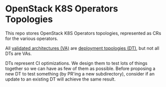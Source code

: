 # OpenStack K8S Operators Topologies

This repo stores OpenStack K8S Operators topologies, represented as CRs for the various operators.

All [validated architectures (VA)](https://github.com/openstack-k8s-operators/architecture)
are [deployment topologies (DT)](https://github.com/openstack-k8s-operators/topologies),
but not all DTs are VAs.

DTs represent CI optimizations. We design them to test lots of things together so we can have as few of them as possible. Before proposing a new DT to test something (by PR'ing a new subdirectory), consider if an update to an existing DT will achieve the same result.
